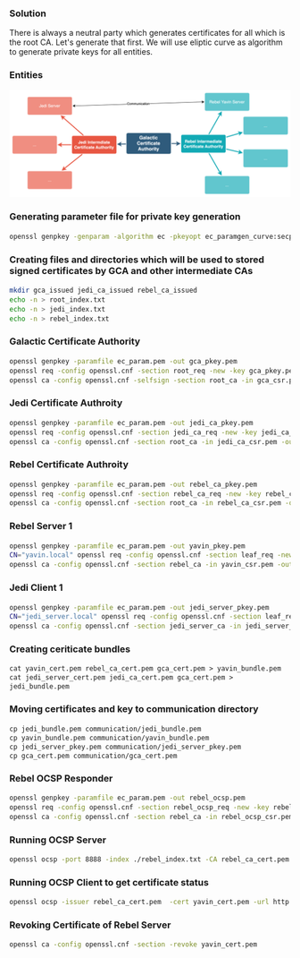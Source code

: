 ### Solution
There is always a neutral party which generates certificates for all which is the root CA. Let's generate that first. We will use eliptic curve as algorithm to generate private keys for all entities.

### Entities
![Entities](./uploads/entitites.png)

### Generating parameter file for private key generation
```bash
openssl genpkey -genparam -algorithm ec -pkeyopt ec_paramgen_curve:secp521r1 -out ec_param.pem
```

### Creating files and directories which will be used to stored signed certificates by GCA and other intermediate CAs
```bash
mkdir gca_issued jedi_ca_issued rebel_ca_issued
echo -n > root_index.txt
echo -n > jedi_index.txt
echo -n > rebel_index.txt
```

### Galactic Certificate Authority
```bash
openssl genpkey -paramfile ec_param.pem -out gca_pkey.pem
openssl req -config openssl.cnf -section root_req -new -key gca_pkey.pem -out gca_csr.pem
openssl ca -config openssl.cnf -selfsign -section root_ca -in gca_csr.pem -out gca_cert.pem
```

### Jedi Certificate Authroity
```bash
openssl genpkey -paramfile ec_param.pem -out jedi_ca_pkey.pem
openssl req -config openssl.cnf -section jedi_ca_req -new -key jedi_ca_pkey.pem -out jedi_ca_csr.pem
openssl ca -config openssl.cnf -section root_ca -in jedi_ca_csr.pem -out jedi_ca_cert.pem
```

### Rebel Certificate Authroity
```bash
openssl genpkey -paramfile ec_param.pem -out rebel_ca_pkey.pem
openssl req -config openssl.cnf -section rebel_ca_req -new -key rebel_ca_pkey.pem -out rebel_ca_csr.pem
openssl ca -config openssl.cnf -section root_ca -in rebel_ca_csr.pem -out rebel_ca_cert.pem
```

### Rebel Server 1
```bash
openssl genpkey -paramfile ec_param.pem -out yavin_pkey.pem
CN="yavin.local" openssl req -config openssl.cnf -section leaf_req -new -key yavin_pkey.pem -out yavin_csr.pem
openssl ca -config openssl.cnf -section rebel_ca -in yavin_csr.pem -out yavin_cert.pem
```

### Jedi Client 1
```bash
openssl genpkey -paramfile ec_param.pem -out jedi_server_pkey.pem
CN="jedi_server.local" openssl req -config openssl.cnf -section leaf_req -new -key jedi_server_pkey.pem -out jedi_server_csr.pem
openssl ca -config openssl.cnf -section jedi_server_ca -in jedi_server_csr.pem -out jedi_server_cert.pem
```

### Creating ceriticate bundles
```
cat yavin_cert.pem rebel_ca_cert.pem gca_cert.pem > yavin_bundle.pem
cat jedi_server_cert.pem jedi_ca_cert.pem gca_cert.pem > jedi_bundle.pem
```

### Moving certificates and key to communication directory
```
cp jedi_bundle.pem communication/jedi_bundle.pem
cp yavin_bundle.pem communication/yavin_bundle.pem
cp jedi_server_pkey.pem communication/jedi_server_pkey.pem
cp gca_cert.pem communication/gca_cert.pem
```

### Rebel OCSP Responder
```bash
openssl genpkey -paramfile ec_param.pem -out rebel_ocsp.pem
openssl req -config openssl.cnf -section rebel_ocsp_req -new -key rebel_ocsp.pem -out rebel_ocsp_csr.pem
openssl ca -config openssl.cnf -section rebel_ca -in rebel_ocsp_csr.pem -out rebel_ocsp_cert.pem
```

### Running OCSP Server
```bash
openssl ocsp -port 8888 -index ./rebel_index.txt -CA rebel_ca_cert.pem -rkey rebel_ocsp.pem -rsigner rebel_ocsp_cert.pem
```

### Running OCSP Client to get certificate status
```bash
openssl ocsp -issuer rebel_ca_cert.pem  -cert yavin_cert.pem -url http://ocsp.local:8888 -resp_text -CAfile gca_cert.pem
```

### Revoking Certificate of Rebel Server
```bash
openssl ca -config openssl.cnf -section -revoke yavin_cert.pem
```
